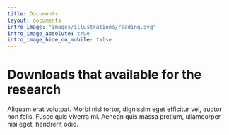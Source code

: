 ```yaml
---
title: Documents
layout: documents
intro_image: "images/illustrations/reading.svg"
intro_image_absolute: true
intro_image_hide_on_mobile: false
---
```


# Downloads that available for the research

Aliquam erat volutpat. Morbi nisl tortor, dignissim eget efficitur vel, auctor non felis. Fusce quis viverra mi. Aenean quis massa pretium, ullamcorper nisi eget, hendrerit odio.
